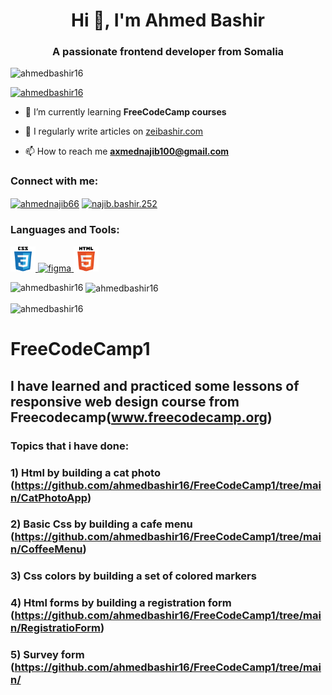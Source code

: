 <h1 align="center">Hi 👋, I'm Ahmed Bashir</h1>
<h3 align="center">A passionate frontend developer from Somalia</h3>

<p align="left"> <img src="https://komarev.com/ghpvc/?username=ahmedbashir16&label=Profile%20views&color=0e75b6&style=flat" alt="ahmedbashir16" /> </p>

<p align="left"> <a href="https://github.com/ryo-ma/github-profile-trophy"><img src="https://github-profile-trophy.vercel.app/?username=ahmedbashir16" alt="ahmedbashir16" /></a> </p>

- 🌱 I’m currently learning **FreeCodeCamp courses**

- 📝 I regularly write articles on [zeibashir.com](zeibashir.com)

- 📫 How to reach me **axmednajib100@gmail.com**

<h3 align="left">Connect with me:</h3>
<p align="left">
<a href="https://twitter.com/ahmednajib66" target="blank"><img align="center" src="https://raw.githubusercontent.com/rahuldkjain/github-profile-readme-generator/master/src/images/icons/Social/twitter.svg" alt="ahmednajib66" height="30" width="40" /></a>
<a href="https://fb.com/najib.bashir.252" target="blank"><img align="center" src="https://raw.githubusercontent.com/rahuldkjain/github-profile-readme-generator/master/src/images/icons/Social/facebook.svg" alt="najib.bashir.252" height="30" width="40" /></a>
</p>

<h3 align="left">Languages and Tools:</h3>
<p align="left"> <a href="https://www.w3schools.com/css/" target="_blank" rel="noreferrer"> <img src="https://raw.githubusercontent.com/devicons/devicon/master/icons/css3/css3-original-wordmark.svg" alt="css3" width="40" height="40"/> </a> <a href="https://www.figma.com/" target="_blank" rel="noreferrer"> <img src="https://www.vectorlogo.zone/logos/figma/figma-icon.svg" alt="figma" width="40" height="40"/> </a> <a href="https://www.w3.org/html/" target="_blank" rel="noreferrer"> <img src="https://raw.githubusercontent.com/devicons/devicon/master/icons/html5/html5-original-wordmark.svg" alt="html5" width="40" height="40"/> </a> </p>

<p><img align="left" src="https://github-readme-stats.vercel.app/api/top-langs?username=ahmedbashir16&show_icons=true&locale=en&layout=compact" alt="ahmedbashir16" /></p>

<p>&nbsp;<img align="center" src="https://github-readme-stats.vercel.app/api?username=ahmedbashir16&show_icons=true&locale=en" alt="ahmedbashir16" /></p>

<p><img align="center" src="https://github-readme-streak-stats.herokuapp.com/?user=ahmedbashir16&" alt="ahmedbashir16" /></p>

# FreeCodeCamp1

## I have learned and practiced some lessons of responsive web design course from Freecodecamp(www.freecodecamp.org)

### Topics that i have done:
### 1) Html by building a cat photo (https://github.com/ahmedbashir16/FreeCodeCamp1/tree/main/CatPhotoApp)
### 2) Basic Css by building a cafe menu (https://github.com/ahmedbashir16/FreeCodeCamp1/tree/main/CoffeeMenu)
### 3) Css colors by building a set of colored markers
### 4) Html forms by building a registration form (https://github.com/ahmedbashir16/FreeCodeCamp1/tree/main/RegistratioForm)
### 5) Survey form (https://github.com/ahmedbashir16/FreeCodeCamp1/tree/main/
